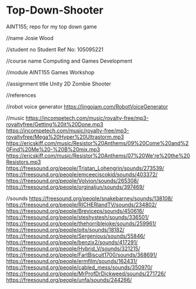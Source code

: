# Top-Down-Shooter
AINT155; repo for my top down game 

//name
Josie Wood

//student no
Student Ref No: 105095221

//course name
Computing and Games Development

//module 
AINT155 Games Workshop

//assignment title
Unity 2D Zombie Shooter

//references

//robot voice generator
https://lingojam.com/RobotVoiceGenerator

//music
https://incompetech.com/music/royalty-free/mp3-royaltyfree/Getting%20it%20Done.mp3
https://incompetech.com/music/royalty-free/mp3-royaltyfree/Mega%20Hyper%20Ultrastorm.mp3
https://ericskiff.com/music/Resistor%20Anthems/09%20Come%20and%20Find%20Me%20-%20B%20mix.mp3
https://ericskiff.com/music/Resistor%20Anthems/07%20We're%20the%20Resistors.mp3
https://freesound.org/people/Tristan_Lohengrin/sounds/273539/
https://freesound.org/people/emceeciscokid/sounds/403372/
https://freesound.org/people/Volvion/sounds/265308/
https://freesound.org/people/orginaljun/sounds/397469/

//sounds
https://freesound.org/people/snakebarney/sounds/138108/
https://freesound.org/people/RICHERlandTV/sounds/234802/
https://freesound.org/people/Breviceps/sounds/450616/
https://freesound.org/people/steshystesh/sounds/336501/
https://freesound.org/people/thehorriblejoke/sounds/259961/
https://freesound.org/people/pitx/sounds/18182/
https://freesound.org/people/Sergenious/sounds/55846/
https://freesound.org/people/benzix2/sounds/417291/
https://freesound.org/people/Hybrid_V/sounds/321215/
https://freesound.org/people/FartBiscuit1700/sounds/368691/
https://freesound.org/people/ermfilm/sounds/162431/
https://freesound.org/people/cabled_mess/sounds/350970/
https://freesound.org/people/MrProfDrDickweed/sounds/271726/
https://freesound.org/people/unfa/sounds/244266/

